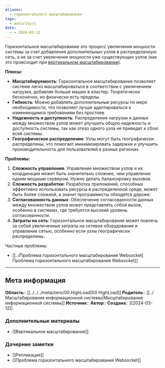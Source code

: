 ```yaml
---
aliases:
  - горизонтального масштабирования
tags:
  - maturity/🌱
date:
  - - 2024-03-12
---
```

Горизонтальное масштабирование это процесс увеличения мощности системы за счет добавления дополнительных узлов в распределенную сеть, а не за счет увеличения мощности уже существующих узлов (как это происходит при [вертикальном масштабировании](Вертикальное%20масштабирование.md)).

**Плюсы:**
- **Масштабируемость**: Горизонтальное масштабирование позволяет системе легко масштабироваться в соответствии с увеличением нагрузки, добавляя больше машин в кластер. Теоретически бесконечно, но физически есть пределы.
- **Гибкость**: Можно добавлять дополнительные ресурсы по мере необходимости, что позволяет лучше адаптироваться к изменяющимся требованиям без простоев.
- **Надежность и доступность**: Распределение нагрузки и данных между множеством узлов может улучшить общую надежность и доступность системы, так как отказ одного узла не приведет к сбою всей системы.
- **Географическое распределение**: Узлы могут быть географически распределены, что помогает минимизировать задержки и улучшить производительность для пользователей в разных регионах.

**Проблемы:**
1. **Сложность управления**: Управление множеством узлов и их координация может быть значительно сложнее, чем управление одним мощным сервером. Нужно делать балансировку вызовов.
2. **Сложность разработки**: Разработка приложений, способных эффективно использовать ресурсы в распределенной среде, может быть более сложной, а значит программисты обходятся дороже.
3. **Согласованность данных**: Обеспечение согласованности данных между множеством узлов может представлять собой вызов, особенно в системах, где требуется высокий уровень согласованности.
4. **Затраты на сеть**: Горизонтальное масштабирование может повлечь за собой увеличенные затраты на сетевое оборудование и управление сетью, особенно если узлы географически распределены.

Частные проблемы:
- [[../Проблема горизонтального масштабирования Websocket|Проблема горизонтального масштабирования Websocket]]
***
## Мета информация
**Область**:: [[../../../meta/zero/00 HighLoad|00 HighLoad]]
**Родитель**:: [[../Масштабирование информационной системы|Масштабирование информационной системы]]
**Источник**:: 
**Автор**:: 
**Создана**:: [[2024-03-12]]
### Дополнительные материалы
- [[Вертикальное масштабирование]]
### Дочерние заметки
<!-- QueryToSerialize: LIST FROM [[]] WHERE contains(Родитель, this.file.link) or contains(parents, this.file.link) -->
<!-- SerializedQuery: LIST FROM [[]] WHERE contains(Родитель, this.file.link) or contains(parents, this.file.link) -->
- [[Репликация]]
- [[Проблема горизонтального масштабирования Websocket]]
<!-- SerializedQuery END -->
